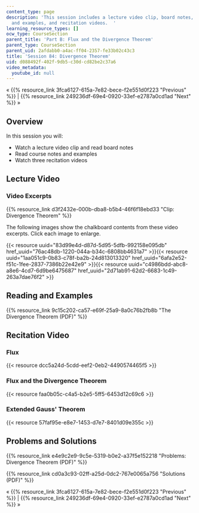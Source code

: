 ```yaml
---
content_type: page
description: 'This session includes a lecture video clip, board notes, course notes
  and examples, and recitation videos.  '
learning_resource_types: []
ocw_type: CourseSection
parent_title: 'Part B: Flux and the Divergence Theorem'
parent_type: CourseSection
parent_uid: 2afdabb0-a4ac-ff04-2357-fe33b02c43c3
title: 'Session 84: Divergence Theorem'
uid: d088492f-402f-9db5-c30d-cd82be2c37a6
video_metadata:
  youtube_id: null
---
```


« {{% resource_link 3fca6127-615a-7e82-bece-f2e551d0f223 "Previous" %}} | {{% resource_link 249236df-69e4-0920-33ef-e2787a0cd1ad "Next" %}} »

Overview
--------

In this session you will:

*   Watch a lecture video clip and read board notes
*   Read course notes and examples
*   Watch three recitation videos

Lecture Video
-------------

### Video Excerpts

{{% resource_link d3f2432e-000b-dba8-b5b4-46f6f18ebd33 "Clip: Divergence Theorem" %}}

The following images show the chalkboard contents from these video excerpts. Click each image to enlarge.

{{< resource uuid="83d99e4d-d87d-5d95-5dfb-992158e095db" href_uuid="76ac48db-1220-044a-b34c-6808bb4631a7" >}}{{< resource uuid="1aa051c9-0b83-c78f-ba2b-24d813013320" href_uuid="6afa2e52-f51c-1fee-2837-7386b22e42e9" >}}{{< resource uuid="c4986bdd-abc8-a8e6-4cd7-6d9be6475687" href_uuid="2d71ab91-62d2-6683-1c49-263a7dae76f2" >}}

Reading and Examples
--------------------

{{% resource_link 9c15c202-ca57-e69f-25a9-8a0c76b2fb8b "The Divergence Theorem (PDF)" %}}

Recitation Video
----------------

### Flux

{{< resource dcc5a24d-5cdd-eef2-0eb2-4490574465f5 >}}

### Flux and the Divergence Theorem

{{< resource faa0b05c-c4a5-b2e5-5ff5-6453d12c69c6 >}}

### Extended Gauss' Theorem

{{< resource 57faf95e-e8e7-1453-d7e7-8401d09e355c >}}

Problems and Solutions
----------------------

{{% resource_link e4e9c2e9-9c5e-5319-b0e2-a37f5e152218 "Problems: Divergence Theorem (PDF)" %}}

{{% resource_link cd0a3c93-02ff-a25d-0dc2-767e0065a756 "Solutions (PDF)" %}}

« {{% resource_link 3fca6127-615a-7e82-bece-f2e551d0f223 "Previous" %}} | {{% resource_link 249236df-69e4-0920-33ef-e2787a0cd1ad "Next" %}} »